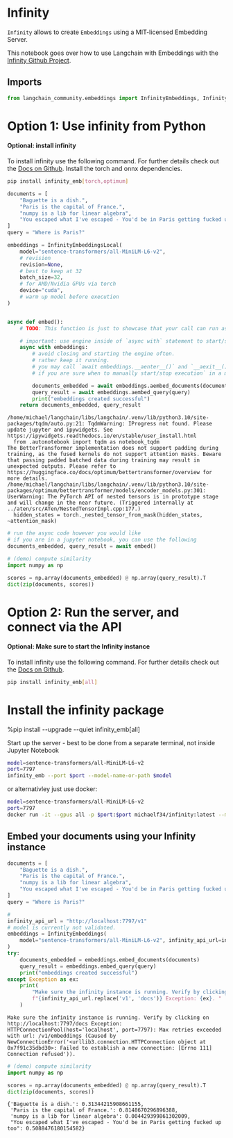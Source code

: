 # Infinity

`Infinity` allows to create `Embeddings` using a MIT-licensed Embedding Server. 

This notebook goes over how to use Langchain with Embeddings with the [Infinity Github Project](https://github.com/michaelfeil/infinity).


## Imports


```python
from langchain_community.embeddings import InfinityEmbeddings, InfinityEmbeddingsLocal
```

# Option 1: Use infinity from Python

#### Optional: install infinity

To install infinity use the following command. For further details check out the [Docs on Github](https://github.com/michaelfeil/infinity).
Install the torch and onnx dependencies. 

```bash
pip install infinity_emb[torch,optimum]
```


```python
documents = [
    "Baguette is a dish.",
    "Paris is the capital of France.",
    "numpy is a lib for linear algebra",
    "You escaped what I've escaped - You'd be in Paris getting fucked up too",
]
query = "Where is Paris?"
```


```python
embeddings = InfinityEmbeddingsLocal(
    model="sentence-transformers/all-MiniLM-L6-v2",
    # revision
    revision=None,
    # best to keep at 32
    batch_size=32,
    # for AMD/Nvidia GPUs via torch
    device="cuda",
    # warm up model before execution
)


async def embed():
    # TODO: This function is just to showcase that your call can run async.

    # important: use engine inside of `async with` statement to start/stop the batching engine.
    async with embeddings:
        # avoid closing and starting the engine often.
        # rather keep it running.
        # you may call `await embeddings.__aenter__()` and `__aexit__()
        # if you are sure when to manually start/stop execution` in a more granular way

        documents_embedded = await embeddings.aembed_documents(documents)
        query_result = await embeddings.aembed_query(query)
        print("embeddings created successful")
    return documents_embedded, query_result
```
```output
/home/michael/langchain/libs/langchain/.venv/lib/python3.10/site-packages/tqdm/auto.py:21: TqdmWarning: IProgress not found. Please update jupyter and ipywidgets. See https://ipywidgets.readthedocs.io/en/stable/user_install.html
  from .autonotebook import tqdm as notebook_tqdm
The BetterTransformer implementation does not support padding during training, as the fused kernels do not support attention masks. Beware that passing padded batched data during training may result in unexpected outputs. Please refer to https://huggingface.co/docs/optimum/bettertransformer/overview for more details.
/home/michael/langchain/libs/langchain/.venv/lib/python3.10/site-packages/optimum/bettertransformer/models/encoder_models.py:301: UserWarning: The PyTorch API of nested tensors is in prototype stage and will change in the near future. (Triggered internally at ../aten/src/ATen/NestedTensorImpl.cpp:177.)
  hidden_states = torch._nested_tensor_from_mask(hidden_states, ~attention_mask)
```

```python
# run the async code however you would like
# if you are in a jupyter notebook, you can use the following
documents_embedded, query_result = await embed()
```


```python
# (demo) compute similarity
import numpy as np

scores = np.array(documents_embedded) @ np.array(query_result).T
dict(zip(documents, scores))
```

# Option 2: Run the server, and connect via the API

#### Optional: Make sure to start the Infinity instance

To install infinity use the following command. For further details check out the [Docs on Github](https://github.com/michaelfeil/infinity).
```bash
pip install infinity_emb[all]
```

# Install the infinity package
%pip install --upgrade --quiet  infinity_emb[all]

Start up the server - best to be done from a separate terminal, not inside Jupyter Notebook

```bash
model=sentence-transformers/all-MiniLM-L6-v2
port=7797
infinity_emb --port $port --model-name-or-path $model
```

or alternativley just use docker:
```bash
model=sentence-transformers/all-MiniLM-L6-v2
port=7797
docker run -it --gpus all -p $port:$port michaelf34/infinity:latest --model-name-or-path $model --port $port
```

## Embed your documents using your Infinity instance 


```python
documents = [
    "Baguette is a dish.",
    "Paris is the capital of France.",
    "numpy is a lib for linear algebra",
    "You escaped what I've escaped - You'd be in Paris getting fucked up too",
]
query = "Where is Paris?"
```


```python
#
infinity_api_url = "http://localhost:7797/v1"
# model is currently not validated.
embeddings = InfinityEmbeddings(
    model="sentence-transformers/all-MiniLM-L6-v2", infinity_api_url=infinity_api_url
)
try:
    documents_embedded = embeddings.embed_documents(documents)
    query_result = embeddings.embed_query(query)
    print("embeddings created successful")
except Exception as ex:
    print(
        "Make sure the infinity instance is running. Verify by clicking on "
        f"{infinity_api_url.replace('v1', 'docs')} Exception: {ex}. "
    )
```
```output
Make sure the infinity instance is running. Verify by clicking on http://localhost:7797/docs Exception: HTTPConnectionPool(host='localhost', port=7797): Max retries exceeded with url: /v1/embeddings (Caused by NewConnectionError('<urllib3.connection.HTTPConnection object at 0x7f91c35dbd30>: Failed to establish a new connection: [Errno 111] Connection refused')).
```

```python
# (demo) compute similarity
import numpy as np

scores = np.array(documents_embedded) @ np.array(query_result).T
dict(zip(documents, scores))
```



```output
{'Baguette is a dish.': 0.31344215908661155,
 'Paris is the capital of France.': 0.8148670296896388,
 'numpy is a lib for linear algebra': 0.004429399861302009,
 "You escaped what I've escaped - You'd be in Paris getting fucked up too": 0.5088476180154582}
```
